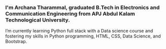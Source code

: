 ### I'm Archana Tharammal, graduated B.Tech in Electronics and Communication Engineering from APJ Abdul Kalam Technological University.
I’m currently learning Python full stack with a Data science course and  fostering my skills in Python programming, HTML, CSS, Data Science, and Bootstrap.
<!--
**Archana-Tharammal/Archana-Tharammal** is a ✨ _special_ ✨ repository because its `README.md` (this file) appears on your GitHub profile.

Here are some ideas to get you started:

- 🔭 I’m currently working on ...
- 🌱 I’m currently learning ...
- 👯 I’m looking to collaborate on ...
- 🤔 I’m looking for help with ...
- 💬 Ask me about ...
- 📫 How to reach me: ...
- 😄 Pronouns: ...
- ⚡ Fun fact: ...
-->
